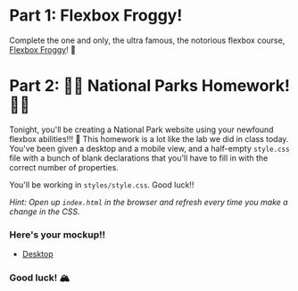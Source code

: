 # Part 1: Flexbox Froggy!

Complete the one and only, the ultra famous, the notorious flexbox course, [Flexbox Froggy](http://flexboxfroggy.com/)! 🐸

# Part 2:  🐻🌲 National Parks Homework! 🐻🌲

Tonight, you'll be creating a National Park website using your newfound flexbox abilities!!! 💪 This homework is a lot like the lab we did in class today. You've been given a desktop and a mobile view, and a half-empty `style.css` file with a bunch of blank declarations that you'll have to fill in with the correct number of properties.

You'll be working in `styles/style.css`. Good luck!!

_Hint: Open up `index.html` in the browser and refresh every time you make a change in the CSS._

### Here's your mockup!!

- [Desktop](./mockups/desktop.jpg)

### Good luck! 🏔